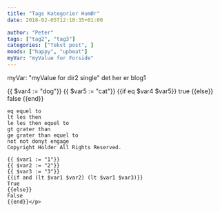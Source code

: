 ```yaml
---
title: "Tags Kategorier HumØr"
date: 2018-02-05T12:10:35+01:00

author: "Peter"
tags: ["tag2", "tag3"]
categories: ["Tekst post", ]
moods: ["happy", "upbeat"]
myVar: "myValue for Forside"
---
```

myVar: "myValue for dir2 single"
det her er blog1
<p>
{{ $var4 := "dog"}}
    {{ $var5 := "cat"}}
    {{if eq $var4 $var5}}
    true
    {{else}}
    false
    {{end}}

    eq equel to
    lt les then
    le les then equel to
    gt grater than
    ge grater than equel to
    not not donyt engage
    Copyright Holder All Rights Reserved.

    {{ $var1 := "1"}}
    {{ $var2 := "2"}}
    {{ $var3 := "3"}}
    {{if and (lt $var1 $var2) (lt $var1 $var3)}}
    True
    {{else}}
    False
    {{end}}</p>
